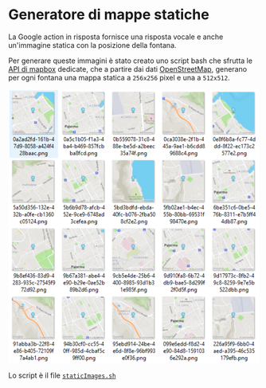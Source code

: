 # Generatore di mappe statiche

La Google action in risposta fornisce una risposta vocale e anche un'immagine statica con la posizione della fontana.

Per generare queste immagini è stato creato uno script bash che sfrutta le [API di mapbox](https://docs.mapbox.com/help/glossary/static-images-api/) dedicate, che a partire dai dati [OpenStreetMap](https://www.openstreetmap.org), generano per ogni fontana una mappa statica a `256x256` pixel e una a `512x512`.

![](./mappeStatiche.png)

Lo script è il file [`staticImages.sh`](./script/generatoreMappeStatiche/staticImages.sh)
